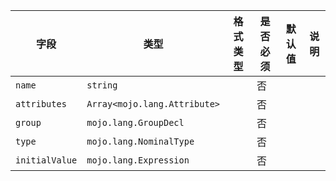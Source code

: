 | 字段 | 类型 | 格式类型 | 是否必须 | 默认值 | 说明 |
|---|---|---|---|---|---|
| `name` | `string` |  | 否 |  |  |
| `attributes` | `Array<mojo.lang.Attribute>` |  | 否 |  |  |
| `group` | `mojo.lang.GroupDecl` |  | 否 |  |  |
| `type` | `mojo.lang.NominalType` |  | 否 |  |  |
| `initialValue` | `mojo.lang.Expression` |  | 否 |  |  |
